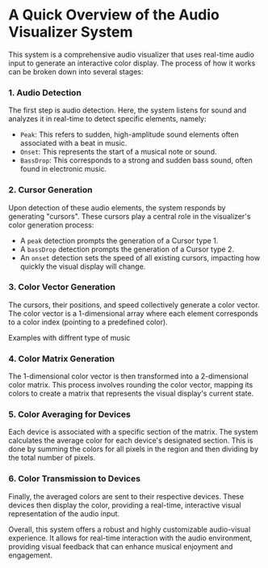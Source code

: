 # A Quick Overview of the Audio Visualizer System

This system is a comprehensive audio visualizer that uses real-time audio input to generate an interactive color display. The process of how it works can be broken down into several stages:

### 1. Audio Detection

The first step is audio detection. Here, the system listens for sound and analyzes it in real-time to detect specific elements, namely:

* `Peak`: This refers to sudden, high-amplitude sound elements often associated with a beat in music.
* `Onset`: This represents the start of a musical note or sound.
* `BassDrop`: This corresponds to a strong and sudden bass sound, often found in electronic music.

### 2. Cursor Generation

Upon detection of these audio elements, the system responds by generating "cursors". These cursors play a central role in the visualizer's color generation process:

* A `peak` detection prompts the generation of a Cursor type 1.
* A `bassDrop` detection prompts the generation of a Cursor type 2.
* An `onset` detection sets the speed of all existing cursors, impacting how quickly the visual display will change.

### 3. Color Vector Generation

The cursors, their positions, and speed collectively generate a color vector. The color vector is a 1-dimensional array where each element corresponds to a color index (pointing to a predefined color).

Examples with diffrent type of music 

### 4. Color Matrix Generation

The 1-dimensional color vector is then transformed into a 2-dimensional color matrix. This process involves rounding the color vector, mapping its colors to create a matrix that represents the visual display's current state.

### 5. Color Averaging for Devices

Each device is associated with a specific section of the matrix. The system calculates the average color for each device's designated section. This is done by summing the colors for all pixels in the region and then dividing by the total number of pixels.

### 6. Color Transmission to Devices

Finally, the averaged colors are sent to their respective devices. These devices then display the color, providing a real-time, interactive visual representation of the audio input.

Overall, this system offers a robust and highly customizable audio-visual experience. It allows for real-time interaction with the audio environment, providing visual feedback that can enhance musical enjoyment and engagement.

